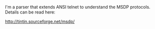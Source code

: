 I'm a parser that extends ANSI telnet to understand the MSDP protocols. 
Details can be read here: 

http://tintin.sourceforge.net/msdp/